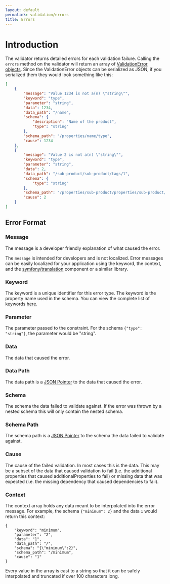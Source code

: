 ```yaml
---
layout: default
permalink: validation/errors
title: Errors
---
```


# Introduction

The validator returns detailed errors for each validation failure.  Calling the `errors` method on the validator will return an array of [ValidationError objects](https://github.com/thephpleague/json-guard/blob/master/src/ValidationError.php).  Since the ValidationError objects can be serialized as JSON, if you serialized them they would look something like this:

```json
[
    {
        "message": "Value 1234 is not a(n) \"string\"",
        "keyword": "type",
        "parameter": "string",
        "data": 1234,
        "data_path": "/name",
        "schema": {
            "description": "Name of the product",
            "type": "string"
        },
        "schema_path": "/properties/name/type",
        "cause": 1234
    },
    {
        "message": "Value 2 is not a(n) \"string\"",
        "keyword": "type",
        "parameter": "string",
        "data": 2,
        "data_path": "/sub-product/sub-product/tags/1",
        "schema": {
            "type": "string"
        },
        "schema_path": "/properties/sub-product/properties/sub-product/properties/tags/items/1/type",
        "cause": 2
    }
]
```

## Error Format

### Message

The message is a developer friendly explanation of what caused the error.

The `message` is intended for developers and is not localized.  Error messages can be easily localized for your application using the keyword, the context, and the [symfony/translation](http://symfony.com/doc/current/components/translation/usage.html) component or a similar library.

### Keyword

The keyword is a unique identifier for this error type.  The keyword is the property name used in the schema.  You can view the complete list of keywords [here](http://json-schema.org/latest/json-schema-validation.html#rfc.section.5).

### Parameter

The parameter passed to the constraint.  For the schema `{"type": "string"}`, the parameter would be "string".

### Data

The data that caused the error.

### Data Path

The data path is a [JSON Pointer](https://tools.ietf.org/html/rfc6901) to the data that caused the error.

### Schema

The schema the data failed to validate against.  If the error was thrown by a nested schema this will only contain the nested schema.

### Schema Path

The schema path is a [JSON Pointer](https://tools.ietf.org/html/rfc6901) to the schema the data failed to validate against.

### Cause

The cause of the failed validation.  In most cases this is the data.  This may be a subset of the data that caused validation to fail (i.e. the additional properties that caused additionalProperties to fail) or missing data that was expected (i.e. the missing dependency that caused dependencies to fail).

### Context

The context array holds any data meant to be interpolated into the error message.  For example, the schema `{"minimum": 2}` and the data `1` would return this context:

```
{
    "keyword": "minimum",
    "parameter": "2",
    "data": "1",
    "data_path": "/",
    "schema": "{\"minimum\":2}",
    "schema_path": "/minimum",
    "cause": "1"
}
```

Every value in the array is cast to a string so that it can be safely interpolated and truncated if over 100 characters long.
